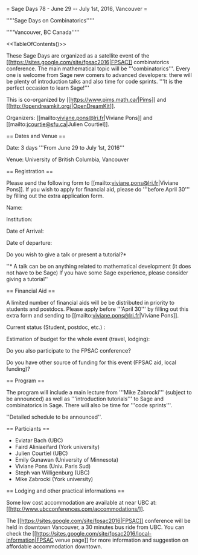 = Sage Days 78 - June 29 -- July 1st, 2016, Vancouver =

'''''Sage Days on Combinatorics'''''

'''''Vancouver, BC Canada'''''

<<TableOfContents()>>

These Sage Days are organized as a satellite event of the [[https://sites.google.com/site/fpsac2016|FPSAC]] combinatorics conference. The main mathematical topic will be '''combinatorics'''. Every one is welcome from Sage new comers to advanced developers: there will be plenty of introduction talks and also time for code sprints. '''It is the perfect occasion to learn Sage!'''

This is co-organized by [[https://www.pims.math.ca/|Pims]] and [[http://opendreamkit.org/|OpenDreamKit]].

Organizers: [[mailto:viviane.pons@lri.fr|Viviane Pons]] and [[mailto:jcourtie@sfu.ca|Julien Courtiel]]. 

== Dates and Venue ==

Date: 3 days '''From June 29 to July 1st, 2016'''

Venue: University of British Columbia, Vancouver

== Registration ==

Please send the following form to [[mailto:viviane.pons@lri.fr|Viviane Pons]]. If you wish to apply for financial aid, please do '''before April 30''' by filling out the extra application form.

Name:

Institution:

Date of Arrival:

Date of departure:

Do you wish to give a talk or present a tutorial?*

''* A talk can be on anything related to mathematical development (it does not have to be Sage)
If you have some Sage experience, please consider giving a tutorial''

== Financial Aid ==

A limited number of financial aids will be be distributed in priority to students and postdocs. Please apply before '''April 30''' by filling out this extra form and sending to [[mailto:viviane.pons@lri.fr|Viviane Pons]].

Current status (Student, postdoc, etc.) :

Estimation of budget for the whole event (travel, lodging):

Do you also participate to the FPSAC conference?

Do you have other source of funding for this event (FPSAC aid, local funding)?

== Program ==

The program will include a main lecture from '''Mike Zabrocki''' (subject to be announced) as well as '''introduction tutorials''' to Sage and combinatorics in Sage. There will also be time for '''code sprints'''.

''Detailed schedule to be announced''. 

== Particiants ==

 * Eviatar Bach (UBC)
 * Faird Aliniaeifard (York university)
 * Julien Courtiel (UBC)
 * Emily Gunawan (University of Minnesota)
 * Viviane Pons (Univ. Paris Sud)
 * Steph van Willigenburg (UBC)
 * Mike Zabrocki (York university)


== Lodging and other practical informations ==

Some low cost accommodation are available at near UBC at: [[http://www.ubcconferences.com/accommodations/]].

The [[https://sites.google.com/site/fpsac2016|FPSAC]] conference will be held in downtown Vancouver, a 30 minutes bus ride from UBC. You can check the [[https://sites.google.com/site/fpsac2016/local-information|FPSAC venue page]] for more information and suggestion on affordable accommodation downtown.
